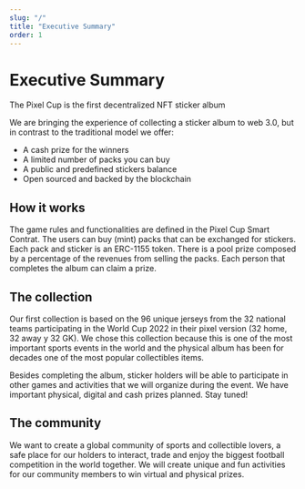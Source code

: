 ```yaml
---
slug: "/"
title: "Executive Summary"
order: 1
---
```

# Executive Summary

The Pixel Cup is the first decentralized NFT sticker album

We are bringing the experience of collecting a sticker album to web 3.0, but in contrast to the traditional model we offer:

- A cash prize for the winners
- A limited number of packs you can buy
- A public and predefined stickers balance
- Open sourced and backed by the blockchain

## How it works
The game rules and functionalities are defined in the Pixel Cup Smart Contrat. The users can buy (mint) packs that can be exchanged for stickers. Each pack and sticker is an ERC-1155 token. There is a pool prize composed by a percentage of the revenues from selling the packs. Each person that completes the album can claim a prize.

## The collection
Our first collection is based on the 96 unique jerseys from the 32 national teams participating in the World Cup 2022 in their pixel version (32 home, 32 away y 32 GK). We chose this collection because this is one of the most important sports events in the world and the physical album has been for decades one of the most popular collectibles items.

Besides completing the album, sticker holders will be able to participate in other games and activities that we will organize during the event. We have important physical, digital and cash prizes planned. Stay tuned!

## The community
We want to create a global community of sports and collectible lovers, a safe place for our holders to interact, trade and enjoy the biggest football competition in the world together. We will create unique and fun activities for our community members to win virtual and physical prizes. 